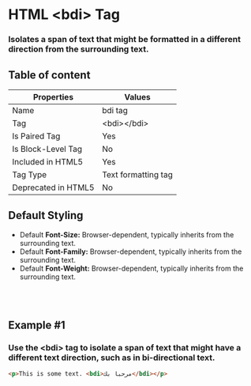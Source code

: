 # HTML &lt;bdi&gt; Tag

### Isolates a span of text that might be formatted in a different direction from the surrounding text.



## Table of content


| Properties            | Values                                                               |
|---------------------|----------------------------------------------------------------------|
| Name                | bdi tag                                                |
| Tag                 | &lt;bdi&gt;&lt;/bdi&gt;                                            |
| Is Paired Tag       | Yes                                                  |
| Is Block-Level Tag  | No                                |
| Included in HTML5   | Yes     |
| Tag Type            | Text formatting tag     |
| Deprecated in HTML5 | No     |


## Default Styling


-	Default **Font-Size:** Browser-dependent, typically inherits from the surrounding text.
-	Default **Font-Family:** Browser-dependent, typically inherits from the surrounding text.
-	Default **Font-Weight:** Browser-dependent, typically inherits from the surrounding text.


<br>
<br>

## Example #1
### Use the &lt;bdi&gt; tag to isolate a span of text that might have a different text direction, such as in bi-directional text.
```html
<p>This is some text. <bdi>مرحبا بك</bdi></p>
``` 
<br>
<br>

